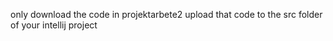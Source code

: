 only download the code in projektarbete2
upload that code to the src folder of your intellij project




